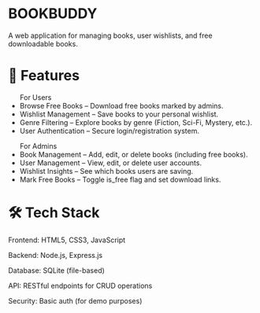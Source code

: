 # BOOKBUDDY
A web application for managing books, user wishlists, and free downloadable books.

# 🚀 Features
<ul>For Users<br>
 <li>Browse Free Books – Download free books marked by admins.</li>
 <li>Wishlist Management – Save books to your personal wishlist.</li>
 <li>Genre Filtering – Explore books by genre (Fiction, Sci-Fi, Mystery, etc.).</li>
 <li>User Authentication – Secure login/registration system.</li>
</ul>

<ul>For Admins<br>
 <li>Book Management – Add, edit, or delete books (including free books).</li>
 <li>User Management – View, edit, or delete user accounts.</li>
 <li>Wishlist Insights – See which books users are saving.</li>
 <li>Mark Free Books – Toggle is_free flag and set download links.</li>
</ul>

# 🛠 Tech Stack<br>
Frontend: HTML5, CSS3, JavaScript

Backend: Node.js, Express.js

Database: SQLite (file-based)

API: RESTful endpoints for CRUD operations

Security: Basic auth (for demo purposes)

